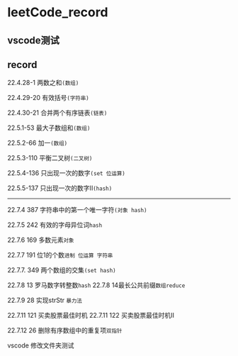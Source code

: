 # leetCode_record

## vscode测试

## record

22.4.28-1  两数之和`(数组)`

22.4.29-20 有效括号`(字符串)`

22.4.30-21 合并两个有序链表`(链表)`

22.5.1-53  最大子数组和`(数组)`

22.5.2-66  加一`(数组)`

22.5.3-110 平衡二叉树`(二叉树)`

22.5.4-136 只出现一次的数字`(set 位运算)`

22.5.5-137 只出现一次的数字II`(hash)`


---
22.7.4 387 字符串中的第一个唯一字符`(对象 hash)`

22.7.5 242 有效的字母异位词`hash`

22.7.6 169 多数元素`对象`

22.7.7 191 位1的个数`进制 位运算 字符串` 

22.7.7. 349 两个数组的交集`(set hash)`

22.7.8 13 罗马数字转整数`hash`
22.7.8 14最长公共前缀`数组reduce`

22.7.9 28 实现strStr `暴力法`

22.7.11 121 买卖股票最佳时机
22.7.11 122 买卖股票最佳时机II

22.7.12 26 删除有序数组中的重复项`双指针`

vscode 修改文件夹测试